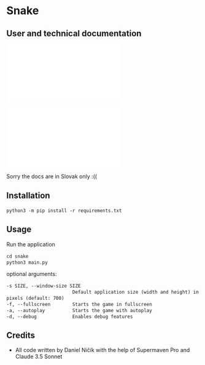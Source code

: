 # Snake

## User and technical documentation

![User documentation](/Had%20-%20Uživateľská%20dokumentácia.pdf) 

![Technical documentation](/Had%20-%20Technická%20dokumentácia.pdf)

Sorry the docs are in Slovak only :(( 

## Installation

```
python3 -m pip install -r requirements.txt
```

## Usage

Run the application

```
cd snake
python3 main.py
```

optional arguments:

```
-s SIZE, --window-size SIZE
                        Default application size (width and height) in pixels (default: 700)
-f, --fullscreen        Starts the game in fullscreen
-a, --autoplay          Starts the game with autoplay
-d, --debug             Enables debug features
```

## Credits
 - All code written by Daniel Ničík with the help of Supermaven Pro and Claude 3.5 Sonnet
